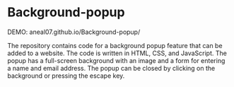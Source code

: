 # Background-popup

DEMO: aneal07.github.io/Background-popup/

The repository contains code for a background popup feature that can be added to a website.
The code is written in HTML, CSS, and JavaScript.
The popup has a full-screen background with an image and a form for entering a name and email address.
The popup can be closed by clicking on the background or pressing the escape key.
